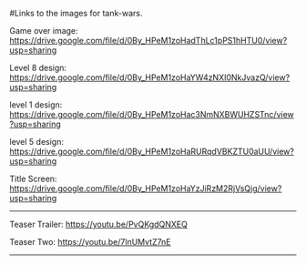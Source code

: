 #Links to the images for tank-wars.

Game over image:
https://drive.google.com/file/d/0By_HPeM1zoHadThLc1pPS1hHTU0/view?usp=sharing

Level 8 design:
https://drive.google.com/file/d/0By_HPeM1zoHaYW4zNXI0NkJvazQ/view?usp=sharing

level 1 design:
https://drive.google.com/file/d/0By_HPeM1zoHac3NmNXBWUHZSTnc/view?usp=sharing

level 5 design:
https://drive.google.com/file/d/0By_HPeM1zoHaRURqdVBKZTU0aUU/view?usp=sharing

Title Screen:
https://drive.google.com/file/d/0By_HPeM1zoHaYzJiRzM2RjVsQjg/view?usp=sharing

---

Teaser Trailer:
https://youtu.be/PvQKgdQNXEQ

Teaser Two:
https://youtu.be/7lnUMvtZ7nE

---
